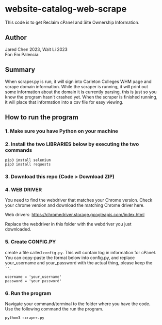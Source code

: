 # website-catalog-web-scrape
This code is to get Reclaim cPanel and Site Ownership Information.

## Author
Jared Chen 2023, Walt Li 2023  
For: Em Palencia


## Summary
When scraper.py is run, it will sign into Carleton Colleges WHM page and scrape domain information. While the scraper is running, it will print out some information about the domain it is currently parsing, this is just so you know the program hasn't crashed yet. When the scraper is finished running, it will place that information into a csv file for easy viewing.

## How to run the program
### 1. Make sure you have Python on your machine

### 2. Install the two LIBRARIES below by executing the two commands
 `pip3 install selenium`\
 `pip3 install requests`

### 3. Download this repo (Code > Download ZIP)

### 4. WEB DRIVER
You need to find the webdriver that matches your Chrome version. Check your chrome version and download the matching Chrome driver here.

Web drivers: https://chromedriver.storage.googleapis.com/index.html 

Replace the webdriver in this folder with the webdriver you just downloaded. 

### 5. Create CONFIG.PY
create a file called `config.py`. This will contain log in information for cPanel. You can copy-paste the format below into config.py, and replace your_username and your_password with the actual thing, please keep the `''`.
```
username = 'your_username'
password = 'your password'
```

### 6. Run the program
Navigate your command/terminal to the folder where you have the code. Use the following command the run the program. 
```
python3 scraper.py
```
